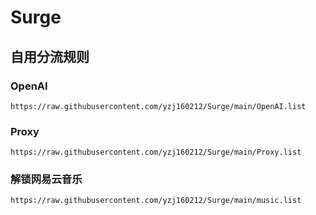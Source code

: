 # Surge

## 自用分流规则

### OpenAI

```
https://raw.githubusercontent.com/yzj160212/Surge/main/OpenAI.list
```
### Proxy

```
https://raw.githubusercontent.com/yzj160212/Surge/main/Proxy.list
```

### 解锁网易云音乐

```
https://raw.githubusercontent.com/yzj160212/Surge/main/music.list
```